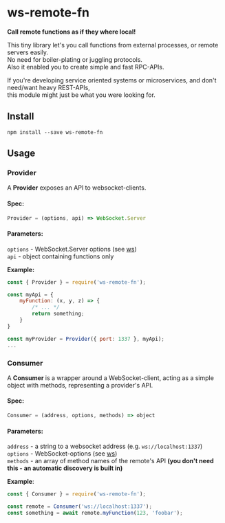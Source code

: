 # ws-remote-fn

**Call remote functions as if they where local!**

This tiny library let's you call functions from external processes, or remote servers easily.  
No need for boiler-plating or juggling protocols.  
Also it enabled you to create simple and fast RPC-APIs.  

If you're developing service oriented systems or microservices, and don't need/want heavy REST-APIs,  
this module might just be what you were looking for.

## Install

`npm install --save ws-remote-fn`

## Usage

### Provider

A **Provider** exposes an API to websocket-clients.  

#### Spec:

```js
Provider = (options, api) => WebSocket.Server
```

#### Parameters:

`options` - WebSocket.Server options (see [ws](https://github.com/websockets/ws/blob/master/doc/ws.md))  
`api` - object containing functions only

**Example:**

```js
const { Provider } = require('ws-remote-fn');

const myApi = {
    myFunction: (x, y, z) => {
        /* ... */
        return something;
    }
}

const myProvider = Provider({ port: 1337 }, myApi);
...

```

### Consumer

A **Consumer** is a wrapper around a WebSocket-client, acting as a simple object with methods, representing a provider's API.

#### Spec:

```js
Consumer = (address, options, methods) => object
```

#### Parameters:

`address` - a string to a websocket address (e.g. `ws://localhost:1337`)  
`options` - WebSocket-options (see [ws](https://github.com/websockets/ws/blob/master/doc/ws.md))  
`methods` - an array of method names of the remote's API **(you don't need this - an automatic discovery is built in)**  

**Example**:

```js
const { Consumer } = require('ws-remote-fn');

const remote = Consumer('ws://localhost:1337');
const something = await remote.myFunction(123, 'foobar');
```

